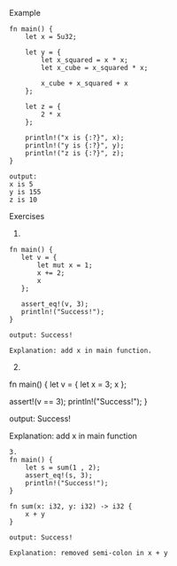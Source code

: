 Example

```
fn main() {
    let x = 5u32;

    let y = {
        let x_squared = x * x;
        let x_cube = x_squared * x;
        
        x_cube + x_squared + x
    };

    let z = {
        2 * x
    };

    println!("x is {:?}", x);
    println!("y is {:?}", y);
    println!("z is {:?}", z);
}

output:
x is 5
y is 155
z is 10

```
Exercises

1.
```
fn main() {
   let v = {
       let mut x = 1;
       x += 2;
       x
   };

   assert_eq!(v, 3);
   println!("Success!");
}

output: Success!

Explanation: add x in main function.

```
2.
fn main() {
   let v = {
       let x = 3;
       x
   };

   assert!(v == 3);
   println!("Success!");
}

output: Success!

Explanation: add x in main function

```
3.
fn main() {
    let s = sum(1 , 2);
    assert_eq!(s, 3);
    println!("Success!");
}

fn sum(x: i32, y: i32) -> i32 {
    x + y
}

output: Success!

Explanation: removed semi-colon in x + y

```
